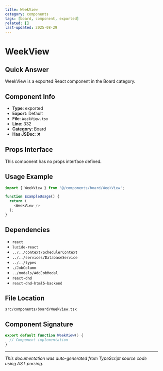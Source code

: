 ```yaml
---
title: WeekView
category: components
tags: [board, component, exported]
related: []
last-updated: 2025-08-29
---
```


# WeekView

## Quick Answer
WeekView is a exported React component in the Board category.

## Component Info

- **Type**: exported
- **Export**: Default
- **File**: `WeekView.tsx`
- **Line**: 332
- **Category**: Board
- **Has JSDoc**: ❌

## Props Interface

This component has no props interface defined.

## Usage Example

```typescript
import { WeekView } from '@/components/board/WeekView';

function ExampleUsage() {
  return (
    <WeekView />
  );
}
```

## Dependencies


- `react`
- `lucide-react`
- `../../context/SchedulerContext`
- `../../services/DatabaseService`
- `../../types`
- `./JobColumn`
- `../modals/AddJobModal`
- `react-dnd`
- `react-dnd-html5-backend`


## File Location

`src/components/board/WeekView.tsx`

## Component Signature

```typescript
export default function WeekView() { 
  // Component implementation
}
```

---

*This documentation was auto-generated from TypeScript source code using AST parsing.*